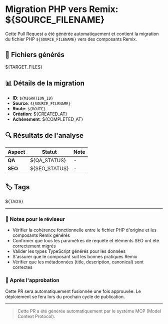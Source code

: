 # Migration PHP vers Remix: ${SOURCE_FILENAME}

Cette Pull Request a été générée automatiquement et contient la migration du fichier PHP `${SOURCE_FILENAME}` vers des composants Remix.

## 📁 Fichiers générés

${TARGET_FILES}

## 📊 Détails de la migration

- **ID**: `${MIGRATION_ID}`
- **Source**: `${SOURCE_FILENAME}`
- **Route**: `${ROUTE}`
- **Création**: ${CREATED_AT}
- **Achèvement**: ${COMPLETED_AT}

## 🔍 Résultats de l'analyse

| Aspect | Statut | Note |
|--------|--------|------|
| **QA** | ${QA_STATUS} | - |
| **SEO** | ${SEO_STATUS} | - |

## 🏷️ Tags

${TAGS}

---

### 📝 Notes pour le réviseur

- Vérifier la cohérence fonctionnelle entre le fichier PHP d'origine et les composants Remix générés
- Confirmer que tous les paramètres de requête et éléments SEO ont été correctement migrés
- Valider les types TypeScript générés pour les données
- S'assurer que le composant suit les bonnes pratiques Remix
- Vérifier que les métadonnées (title, description, canonical) sont correctes

### 🚀 Après l'approbation

Cette PR sera automatiquement fusionnée une fois approuvée. Le déploiement se fera lors du prochain cycle de publication.

---

> Cette PR a été générée automatiquement par le système MCP (Model Context Protocol).
